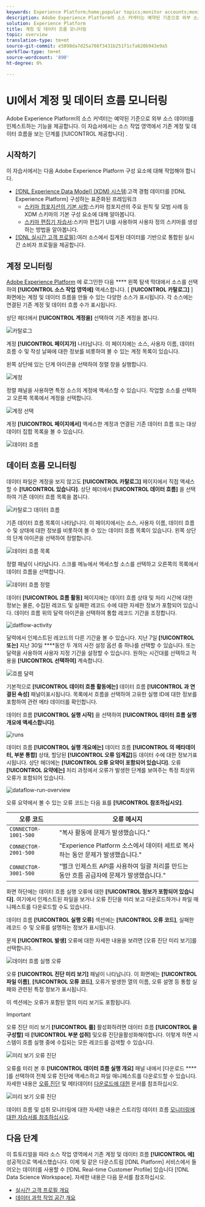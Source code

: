 ```yaml
---
keywords: Experience Platform;home;popular topics;monitor accounts;monitor dataflows;data flows
description: Adobe Experience Platform의 소스 커넥터는 예약된 기준으로 외부 소스 데이터를 인제스트하는 기능을 제공합니다. 이 자습서에서는 소스 작업 영역에서 기존 계정 및 데이터 흐름을 보는 단계를 제공합니다.
solution: Experience Platform
title: 계정 및 데이터 흐름 모니터링
topic: overview
translation-type: tm+mt
source-git-commit: e5898da7d25a708f3431b251f1cfa620b943e9a5
workflow-type: tm+mt
source-wordcount: '890'
ht-degree: 0%

---
```



# UI에서 계정 및 데이터 흐름 모니터링

Adobe Experience Platform의 소스 커넥터는 예약된 기준으로 외부 소스 데이터를 인제스트하는 기능을 제공합니다. 이 자습서에서는 소스 작업 영역에서 기존 계정 및 데이터 흐름을 보는 단계를 [!UICONTROL 제공합니다] .

## 시작하기

이 자습서에서는 다음 Adobe Experience Platform 구성 요소에 대해 작업해야 합니다.

- [[!DNL Experience Data Model] (XDM) 시스템](../../../xdm/home.md):고객 경험 데이터를 [!DNL Experience Platform] 구성하는 표준화된 프레임워크
   - [스키마 컴포지션의 기본 사항](../../../xdm/schema/composition.md):스키마 컴포지션의 주요 원칙 및 모범 사례 등 XDM 스키마의 기본 구성 요소에 대해 알아봅니다.
   - [스키마 편집기 자습서](../../../xdm/tutorials/create-schema-ui.md):스키마 편집기 UI를 사용하여 사용자 정의 스키마를 생성하는 방법을 알아봅니다.
- [[!DNL 실시간 고객 프로필]](../../../profile/home.md):여러 소스에서 집계된 데이터를 기반으로 통합된 실시간 소비자 프로필을 제공합니다.

## 계정 모니터링

[Adobe Experience Platform](https://platform.adobe.com) 에 로그인한 다음 **** 왼쪽 탐색 막대에서 소스를 선택하여 **[!UICONTROL 소스 작업 영역에]** 액세스합니다. [ **[!UICONTROL 카탈로그]** ] 화면에는 계정 및 데이터 흐름을 만들 수 있는 다양한 소스가 표시됩니다. 각 소스에는 연결된 기존 계정 및 데이터 흐름 수가 표시됩니다.

상단 헤더에서 **[!UICONTROL 계정을]** 선택하여 기존 계정을 봅니다.

![카탈로그](../../images/tutorials/monitor/catalog-accounts.png)

계정 **[!UICONTROL 페이지가]** 나타납니다. 이 페이지에는 소스, 사용자 이름, 데이터 흐름 수 및 작성 날짜에 대한 정보를 비롯하여 볼 수 있는 계정 목록이 있습니다.

왼쪽 상단에 있는 단계 아이콘을 선택하여 정렬 창을 실행합니다.

![계정](../../images/tutorials/monitor/accounts-list.png)

정렬 패널을 사용하면 특정 소스의 계정에 액세스할 수 있습니다. 작업할 소스를 선택하고 오른쪽 목록에서 계정을 선택합니다.

![계정 선택](../../images/tutorials/monitor/accounts-sort.png)

계정 **[!UICONTROL 페이지에서]** 액세스한 계정과 연결된 기존 데이터 흐름 또는 대상 데이터 집합 목록을 볼 수 있습니다.

![데이터 흐름](../../images/tutorials/monitor/dataflows.png)

## 데이터 흐름 모니터링

데이터 파일은 계정을 보지 않고도 **[!UICONTROL 카탈로그]** 페이지에서 직접 액세스할 수 **[!UICONTROL 있습니다]**. 상단 헤더에서 **[!UICONTROL 데이터 흐름]** 을 선택하여 기존 데이터 흐름 목록을 봅니다.

![카탈로그 데이터 흐름](../../images/tutorials/monitor/catalog-dataflows.png)

기존 데이터 흐름 목록이 나타납니다. 이 페이지에서는 소스, 사용자 이름, 데이터 흐름 수 및 상태에 대한 정보를 비롯하여 볼 수 있는 데이터 흐름 목록이 있습니다. 왼쪽 상단의 단계 아이콘을 선택하여 정렬합니다.

![데이터 흐름 목록](../../images/tutorials/monitor/dataflows-list.png)

정렬 패널이 나타납니다. 스크롤 메뉴에서 액세스할 소스를 선택하고 오른쪽의 목록에서 데이터 흐름을 선택합니다.

![데이터 흐름 정렬](../../images/tutorials/monitor/dataflows-sort.png)

데이터 **[!UICONTROL 흐름 활동]** 페이지에는 데이터 흐름 상태 및 처리 시간에 대한 정보는 물론, 수집된 레코드 및 실패한 레코드 수에 대한 자세한 정보가 포함되어 있습니다. 데이터 흐름 위의 달력 아이콘을 선택하여 통합 레코드 기간을 조정합니다.

![datflow-activity](../../images/tutorials/monitor/dataflow-activity.png)

달력에서 인제스트된 레코드의 다른 기간을 볼 수 있습니다. 지난 7일 **[!UICONTROL 또는]** 지난 30일 ****&#x200B;동안 두 개의 사전 설정 옵션 중 하나를 선택할 수 있습니다. 또는 달력을 사용하여 사용자 지정 기간을 설정할 수 있습니다. 원하는 시간대를 선택하고 적용을 **[!UICONTROL 선택하여]** 계속합니다.

![흐름 달력](../../images/tutorials/monitor/flow-calendar.png)

기본적으로 **[!UICONTROL 데이터 흐름 활동에는]** 데이터 흐름 **[!UICONTROL 과 연결된 속성]** 패널이표시됩니다. 목록에서 흐름을 선택하여 고유한 실행 ID에 대한 정보를 포함하여 관련 메타 데이터를 확인합니다.

데이터 흐름 **[!UICONTROL 실행 시작]** 을 선택하여 **[!UICONTROL 데이터 흐름 실행 개요에 액세스합니다]**.

![runs](../../images/tutorials/monitor/run-metadata.png)

데이터 흐름 **[!UICONTROL 실행 개요에는]** 데이터 흐름 **[!UICONTROL 의 메타데이터, 부분 통합]** 상태, 할당된 **[!UICONTROL 오류 임계값]**&#x200B;등 데이터 수에 대한 정보가표시됩니다. 상단 헤더에는 **[!UICONTROL 오류 요약이 포함되어 있습니다]**. 오류 **[!UICONTROL 요약에는]** 처리 과정에서 오류가 발생한 단계를 보여주는 특정 최상위 오류가 포함되어 있습니다.

![dataflow-run-overview](../../images/tutorials/monitor/dataflow-run-overview.png)

오류 요약에서 볼 수 있는 오류 코드는 다음 표를 **[!UICONTROL 참조하십시오]**.

| 오류 코드 | 오류 메시지 |
| ---------- | ----------- |
| `CONNECTOR-1001-500` | &quot;복사 활동에 문제가 발생했습니다.&quot; |
| `CONNECTOR-2001-500` | &quot;Experience Platform 소스에서 데이터 세트로 복사하는 동안 문제가 발생했습니다.&quot; |
| `CONNECTOR-3001-500` | &quot;벌크 인제스트 API를 사용하여 일괄 처리를 만드는 동안 흐름 공급자에 문제가 발생했습니다.&quot; |

화면 하단에는 데이터 흐름 실행 오류에 대한 **[!UICONTROL 정보가 포함되어 있습니다]**. 여기에서 인제스트된 파일을 보거나 오류 진단을 미리 보고 다운로드하거나 파일 매니페스트를 다운로드할 수도 있습니다.

데이터 흐름 **[!UICONTROL 실행 오류]** 섹션에는 **[!UICONTROL 오류 코드]**, 실패한 레코드 수 및 오류를 설명하는 정보가 표시됩니다.

문제 **[!UICONTROL 발생]** 오류에 대한 자세한 내용을 보려면 [오류 진단 미리 보기]를 선택합니다.

![데이터 흐름 실행 오류](../../images/tutorials/monitor/dataflow-run-errors.png)

오류 **[!UICONTROL 진단 미리 보기]** 패널이 나타납니다. 이 화면에는 **[!UICONTROL 파일 이름]**, **[!UICONTROL 오류 코드]**, 오류가 발생한 열의 이름, 오류 설명 등 통합 실패와 관련된 특정 정보가 표시됩니다.

이 섹션에는 오류가 포함된 열의 미리 보기도 포함됩니다.

>[!IMPORTANT]
>
>오류 진단 미리 보기 **[!UICONTROL 를]** 활성화하려면 데이터 흐름 **[!UICONTROL 을 구성할]** 때 **[!UICONTROL 부분 섭취]** 및오류 진단을활성화해야합니다. 이렇게 하면 시스템이 흐름 실행 중에 수집되는 모든 레코드를 검색할 수 있습니다.

![미리 보기 오류 진단](../../images/tutorials/monitor/preview-error-diagnostics.png)

오류를 미리 본 후 **[!UICONTROL 데이터 흐름 실행 개요]** 패널 내에서 [다운로드 **** ]를 선택하여 전체 오류 진단에 액세스하고 파일 매니페스트를 다운로드할 수 있습니다. 자세한 내용은 [오류 진단](../../../ingestion/batch-ingestion/partial.md#retrieve-errors) 및 메타데이터 [다운로드에 대한](../../../ingestion/batch-ingestion/partial.md#download-metadata) 문서를 참조하십시오.

![미리 보기 오류 진단](../../images/tutorials/monitor/download.png)

데이터 흐름 및 섭취 모니터링에 대한 자세한 내용은 스트리밍 데이터 흐름 [모니터링에 대한 자습서를 참조하십시오](../../../ingestion/quality/monitor-data-flows.md).

## 다음 단계

이 튜토리얼을 따라 소스 작업 영역에서 기존 계정 및 데이터 흐름 **[!UICONTROL 에]** 성공적으로 액세스했습니다. 이제 및 같은 다운스트림 [!DNL Platform] 서비스에서 들어오는 데이터를 사용할 수 [!DNL Real-time Customer Profile] 있습니다 [!DNL Data Science Workspace]. 자세한 내용은 다음 문서를 참조하십시오.

- [실시간 고객 프로필 개요](../../../profile/home.md)
- [데이터 과학 작업 공간 개요](../../../data-science-workspace/home.md)
